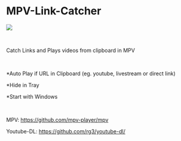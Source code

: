 # MPV-Link-Catcher

<p align="left">
  <img src="https://s1.postimg.org/larmb4vqn/preview.png">
</p>
<br>

Catch Links and Plays videos from clipboard in MPV

<br>

*Auto Play if URL in Clipboard (eg. youtube, livestream or direct link)

*Hide in Tray

*Start with Windows

<br>

MPV: https://github.com/mpv-player/mpv

Youtube-DL: https://github.com/rg3/youtube-dl/
